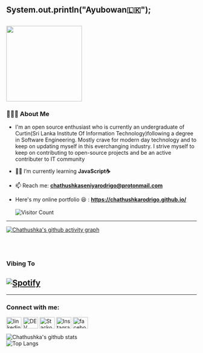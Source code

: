 


<h2> System.out.println("Ayubowan🇱🇰");<h2>
<img src="https://media.tenor.com/images/ccb959edb41a02737755b2209ef7d97a/tenor.gif" width="200" >





<h3> 👨🏻‍💻 About Me </h3>

-   I'm an open source enthusiast who is currently an undergraduate of Curtin(Sri Lanka Institute Of Information Technology)following a degree in Software Engineering. Mostly crave for modern day technology and to keep on updating myself in this everchanging industry. I strive myself to keep on contributing to open-source projects and be an active contributer to IT community
                     

 - 👨‍💻 I’m currently learning **JavaScript☕**

 - 📫 Reach me: **chathushkaseniyarodrigo@protonmail.com**
 - Here's my online portfolio 😆 : **https://chathushkarodrigo.github.io/** <br><br>
 ![Visitor Count](https://profile-counter.glitch.me/ChathushkaRodrigo/count.svg)
<hr>
  
  [![Chathushka's github activity graph](https://activity-graph.herokuapp.com/graph?username=ChathushkaRodrigo&theme=react-dark)](https://github.com/ChathushkaRodrigo/github-readme-activity-graph)



<br><br>
  ### Vibing To

## [![Spotify](https://novatorem-sooty-five.vercel.app/api/spotify)](https://open.spotify.com/user/upamanyu.das.work)



<hr>
<p align="center">
<h3 align="left">Connect with me:</h3>
<a href="https://www.linkedin.com/in/chathushka-seniya-rodrigo-a49365206/" target="blank"><img align="center"
        src="https://cdn.jsdelivr.net/npm/simple-icons@3.0.1/icons/linkedin.svg" alt="linkedin"
        height="30" width="40" /></a> 
<a href="https://dev.to/chathushkarodrigo" target="blank"><img align="center"
        src="https://cdn.jsdelivr.net/npm/simple-icons@3.0.1/icons/dev-dot-to.svg" alt="DEV" height="30"
        width="40" /></a>
 <a href="https://stackoverflow.com/users/15300507/chathushka-rodrigo" target="blank"><img align="center"
        src="https://cdn.jsdelivr.net/npm/simple-icons@3.0.1/icons/stackoverflow.svg"
        alt="Stackoverflow" height="30" width="40" /></a> 
<a href="https://www.instagram.com/chathushka.rodrigo/" target="blank"><img align="center"
        src="https://cdn.jsdelivr.net/npm/simple-icons@3.0.1/icons/instagram.svg" alt="Instagram" height="30"
        width="40" /></a>
        <a href="https://www.facebook.com/seniya.rodrigo.7/" target="blank"><img align="center"
        src="https://cdn.jsdelivr.net/npm/simple-icons@3.0.1/icons/facebook.svg" alt="facebook" height="30"
        width="40" /></a>
</p>



![Chathushka's github stats](https://github-readme-stats.vercel.app/api?username=ChathushkaRodrigo&show_icons=true&hide_border=true&color:black) <br>
![Top Langs](https://github-readme-stats.vercel.app/api/top-langs/?username=ChathushkaRodrigo&layout=compact&theme=light)
<br>
 
<!-----https://media.giphy.com/media/X3MUPjJ2ysbBu/giphy.gif>
